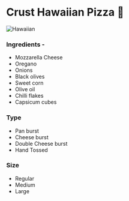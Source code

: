 # Crust Hawaiian Pizza :pizza:

![Hawaiian](https://i.imgur.com/UPH7I00.jpg)

### Ingredients - 

- Mozzarella Cheese
- Oregano
- Onions
- Black olives
- Sweet corn
- Olive oil
- Chilli flakes
- Capsicum cubes

### Type
- Pan burst
- Cheese burst
- Double Cheese burst
- Hand Tossed

### Size
- Regular
- Medium
- Large



